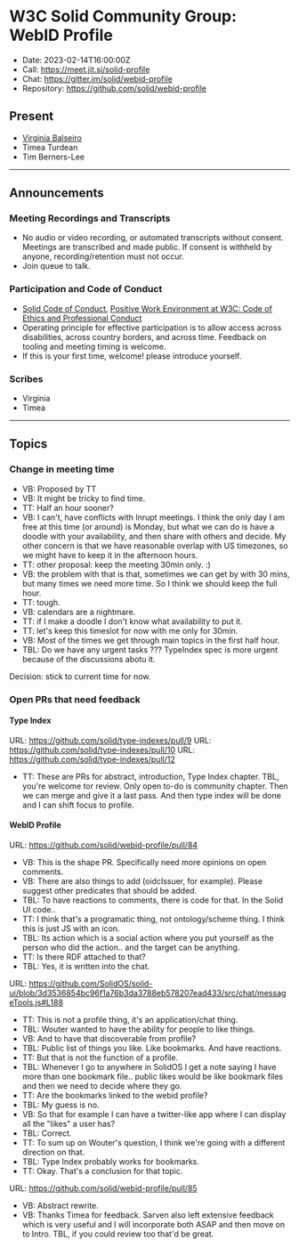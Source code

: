 # W3C Solid Community Group: WebID Profile

* Date: 2023-02-14T16:00:00Z
* Call: <https://meet.jit.si/solid-profile>
* Chat: <https://gitter.im/solid/webid-profile>
* Repository: <https://github.com/solid/webid-profile>

## Present

* [Virginia Balseiro](https://virginiabalseiro.com/#me)
* Timea Turdean
* Tim Berners-Lee

---

## Announcements

### Meeting Recordings and Transcripts

* No audio or video recording, or automated transcripts without consent. Meetings are transcribed and made public. If consent is withheld by anyone, recording/retention must not occur.
* Join queue to talk.

### Participation and Code of Conduct

* [Solid Code of Conduct](https://github.com/solid/process/blob/main/code-of-conduct.md), [Positive Work Environment at W3C: Code of Ethics and Professional Conduct](https://www.w3.org/Consortium/cepc/)
* Operating principle for effective participation is to allow access across disabilities, across country borders, and across time. Feedback on tooling and meeting timing is welcome.
* If this is your first time, welcome! please introduce yourself.

### Scribes

* Virginia
* Timea

---

## Topics

### Change in meeting time

* VB: Proposed by TT
* VB: It might be tricky to find time.
* TT: Half an hour sooner?
* VB: I can't, have conflicts with Inrupt meetings. I think the only day I am free at this time (or around) is Monday, but what we can do is have a doodle with your availability, and then share with others and decide. My other concern is that we have reasonable overlap with US timezones, so we might have to keep it in the afternoon hours.
* TT: other proposal: keep the meeting 30min only. :)
* VB: the problem with that is that, sometimes we can get by with 30 mins, but many times we need more time. So I think we should keep the full hour.
* TT: tough.
* VB: calendars are a nightmare.
* TT: if I make a doodle I don't know what availability to put it.
* TT: let's keep this timeslot for now with me only for 30min.
* VB: Most of the times we get through main topics in the first half hour.
* TBL: Do we have any urgent tasks ??? TypeIndex spec is more urgent because of the discussions abotu it.

Decision: stick to current time for now.

### Open PRs that need feedback

#### Type Index

URL: <https://github.com/solid/type-indexes/pull/9>
URL: <https://github.com/solid/type-indexes/pull/10>
URL: <https://github.com/solid/type-indexes/pull/12>

* TT: These are PRs for abstract, introduction, Type Index chapter. TBL, you're welcome tor review. Only open to-do is community chapter. Then we can merge and give it a last pass. And then type index will be done and I can shift focus to profile.

#### WebID Profile

URL: <https://github.com/solid/webid-profile/pull/84>

* VB: This is the shape PR. Specifically need more opinions on open comments.
* VB: There are also things to add (oidcIssuer, for example). Please suggest other predicates that should be added.
* TBL: To have reactions to comments, there is code for that. In the Solid UI code..
* TT: I think that's a programatic thing, not ontology/scheme thing. I think this is just JS with an icon.
* TBL: Its action which is a social action where you put yourself as the person who did the action.. and the target can be anything.
* TT: Is there RDF attached to that?
* TBL: Yes, it is written into the chat.

URL: <https://github.com/SolidOS/solid-ui/blob/3d3536854bc96f1a76b3da3788eb578207ead433/src/chat/messageTools.js#L188>

* TT: This is not a profile thing, it's an application/chat thing.
* TBL: Wouter wanted to have the ability for people to like things.
* VB: And to have that discoverable from profile?
* TBL: Public list of things you like. Like bookmarks. And have reactions.
* TT: But that is not the function of a profile.
* TBL: Whenever I go to anywhere in SolidOS I get a note saying I have more than one bookmark file.. public likes would be like bookmark files and then we need to decide where they go.
* TT: Are the bookmarks linked to the webid profile?
* TBL: My guess is no.
* VB: So that for example I can have a twitter-like app where I can display all the "likes" a user has?
* TBL: Correct.
* TT: To sum up on Wouter's question, I think we're going with a different direction on that.
* TBL: Type Index probably works for bookmarks.
* TT: Okay. That's a conclusion for that topic.

URL: <https://github.com/solid/webid-profile/pull/85>

* VB: Abstract rewrite.
* VB: Thanks Timea for feedback. Sarven also left extensive feedback which is very useful and I will incorporate both ASAP and then move on to Intro. TBL, if you could review too that'd be great.
